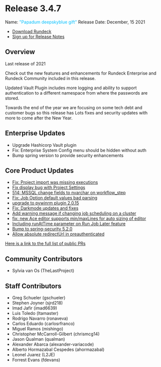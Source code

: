 # Release 3.4.7

Name: <span style="color: deepskyblue"><span class="glyphicon glyphicon-gift"></span> "Papadum deepskyblue gift"</span>
Release Date: December, 15 2021

- [Download Rundeck](https://download.rundeck.com/)
- [Sign up for Release Notes](https://www.rundeck.com/release-notes-signup)

## Overview

Last release of 2021

Check out the new features and enhancements for Rundeck Enterprise and Rundeck Community included in this release.

Updated Vault Plugin includes more logging and ability to support authentication to a different namespace from where the passwords are stored.

Towards the end of the year we are focusing on some tech debt and customer bugs so this release has Lots fixes and security updates with more to come after the New Year.

## Enterprise Updates

* Upgrade Hashicorp Vault plugin
* Fix: Enterprise System Config menu should be hidden without auth
* Bump spring version to provide security enhancements


## Core Product Updates

* [Fix: Project import was missing executions](https://github.com/rundeck/rundeck/pull/7401)
* [Fix display bug with Project Settings](https://github.com/rundeck/rundeck/pull/7396)
* [514: MSSQL change fields to nvarchar on workflow_step](https://github.com/rundeck/rundeck/pull/7390)
* [Fix: Job Option default values bad parsing](https://github.com/rundeck/rundeck/pull/7389)
* [upgrade to pywinrm plugin 2.0.15](https://github.com/rundeck/rundeck/pull/7387)
* [Fix: Darkmode updates and fixes](https://github.com/rundeck/rundeck/pull/7385)
* [Add warning message if changing job scheduling on a cluster](https://github.com/rundeck/rundeck/pull/7383)
* [fix: new Ace editor supports min/maxLines for auto sizing of editor](https://github.com/rundeck/rundeck/pull/7375)
* [Including runAtTime parameter on Run Job Later feature](https://github.com/rundeck/rundeck/pull/7357)
* [Bump to spring-security 5.2.0](https://github.com/rundeck/rundeck/pull/7356)
* [Allow absolute redirectUrl in preauthenticated](https://github.com/rundeck/rundeck/pull/7261)

[Here is a link to the full list of public PRs](https://github.com/rundeck/rundeck/pulls?q=is%3Apr+milestone%3A3.4.7+is%3Aclosed)

## Community Contributors

* Sylvia van Os (TheLastProject)

## Staff Contributors

* Greg Schueler (gschueler)
* Stephen Joyner (sjrd218)
* Imad Jafir (imad6639)
* Luis Toledo (ltamaster)
* Rodrigo Navarro (ronaveva)
* Carlos Eduardo (carlosrfranco)
* Miguel Ramos (mishingo)
* Christopher McCarroll-Gilbert (chrismcg14)
* Jason Qualman (qualman)
* Alexander Abarca (alexander-variacode)
* Alberto Hormazabal Cespedes (ahormazabal)
* Leonel Juarez (L2JE)
* Forrest Evans (fdevans)
